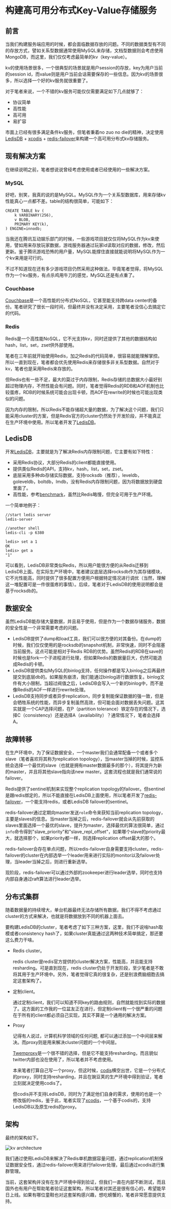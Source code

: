 # 构建高可用分布式Key-Value存储服务

## 前言

当我们构建服务端应用的时候，都会面临数据存放的问题。不同的数据类型有不同的存放方式，譬如关系型数据通常使用MySQL来存储，文档型数据则会考虑使用MongoDB，而这里，我们仅仅考虑最简单的kv（key-value）。

kv的使用场景很多，一个很典型的场景就是用户session的存放，key为用户当前的session id，而value则是用户当前会话需要保存的一些信息。因为kv的场景很多，所以选择一个好的kv服务就很重要了。

对于笔者来说，一个不错的kv服务可能仅仅需要满足如下几点就够了：

+ 协议简单
+ 高性能
+ 高可用
+ 易扩容

市面上已经有很多满足条件kv服务，但笔者秉着no zuo no die的精神，决定使用[LedisDB][1] + [xcodis][2] + [redis-failover][3]来构建一个高可用分布式kv存储服务。

## 现有解决方案

在继续说明之前，笔者想说说曾经考虑使用或者已经使用的一些解决方案。

### MySQL

好吧，别笑，我真的说的是MySQL。MySQL作为一个关系型数据库，用来存储kv性能真心一点都不差。table的结构很简单，可能如下：

```
CREATE TABLE kv (
    k VARBINARY(256),
    v BLOB,
    PRIMARY KEY(k),
) ENGINE=innodb;
```

当我还在腾讯互动娱乐部门的时候，一些游戏项目就仅仅将MySQL作为kv来使用，譬如用来存放玩家数据，游戏服务器通过玩家id读取对应的数据，修改，然后更新。鉴于腾讯游戏恐怖的用户量，MySQL能撑住直接就能说明将MySQL作为一个kv来用是可行的。

不过不知道现在还有多少游戏项目仍然采用这种做法，毕竟笔者觉得，将MySQL作为一个kv服务，有点杀鸡用牛刀的感觉，MySQL还是有点重了。

### Couchbase

[Couchbase](http://www.couchbase.com/)是一个高性能的分布式NoSQL，它甚至能支持跨data center的备份。笔者研究了很长一段时间，但最终并没有决定采用，主要笔者没信心去搞定它的代码。

### Redis

Redis是一个高性能NoSQL，它不光支持kv，同时还提供了其他的数据结构如hash，list，set，zset供外部使用。

笔者在三年前就开始使用Redis，加之Redis的代码简单，很容易就能理解掌控。所以一直到现在，笔者都会优先使用Redis来存储很多非关系型数据。自然对于kv，笔者也是采用Redis来存放的。

但Redis也有一些不足，最大的莫过于内存限制，Redis存储的总数据大小最好别超过物理内存，不然性能会有问题。同时，笔者觉得Redis的RDB和AOF机制也比较蛋疼，RDB的时候系统可能会出现卡顿，而AOF在rewrite的时候也可能出现类似的问题。

因为内存的限制，所以Redis不能存储超大量的数据，为了解决这个问题，我们只能采用cluster的方案，但是Redis官方的cluster仍然处于开发阶段，并不能真正在生产环境中使用。所以笔者开发了[LedisDB][1]。

## LedisDB

开发[LedisDB][1]，主要就是为了解决Redis内存限制问题，它主要有如下特性：

+ 采用Redis协议，大部分Redis的client都能直接使用。
+ 提供类似Redis的API，支持kv，hash，list，set，zset。
+ 底层采用多种db存储实际数据，支持rocksdb（推荐），leveldb，goleveldb，boltdb，lmdb，没有Redis内存限制问题，因为将数据放到硬盘里面了。
+ 高性能，参考[benchmark](https://github.com/siddontang/ledisdb/wiki/Benchmark)，虽然比Redis略慢，但完全可用于生产环境。

一个简单地例子：

```
//start ledis server
ledis-server 

//another shell
ledis-cli -p 6380

ledis> set a 1
OK
ledis> get a
"1"
```

可以看到，LedisDB非常类似Redis，所以用户能很方便的从Redis迁移到LedisDB上面。在实际生产环境中，笔者建议底层选择rocksdb作为其存储模块，它不光性能高，同时提供了很多配置方便用户根据特定情况进行调优（当然，理解这一堆配置可是一件很蛋疼的事情）。后续，笔者对于LedisDB的使用说明都会是基于rocksdb的。


## 数据安全

虽然LedisDB能存储大量数据，并且易于使用，但是作为一个数据存储服务，数据的安全性是一个非常需要考虑的问题。

+ LedisDB提供了dump和load工具，我们可以很方便的对其备份。在dump的时候，我们仅仅使用的是rocksdb的snapshot机制，非常快速，同时不会阻塞当前服务。这点可能是相对于Redis RDB的优势。虽然Redis的RDB在save的时候也是fork一个子进程进行处理，但如果Redis的数据量巨大，仍然可能造成Redis的卡顿。
+ LedisDB提供类似MySQL的binlog支持，任何操作都是写入binlog之后再最终提交到底层db的。如果服务崩溃，我们能通过binlog进行数据恢复。binlog文件有大小限制，当超过阀值之后，LedisDB会写入一个新的binlog中，而不是像Redis的AOF一样进行rewrite处理。
+ LedisDB支持同步或者异步replication，同步复制能保证数据的强一致，但是会牺牲系统的性能，而异步复制虽然高效，但可能会面对数据丢失问题。这其实就是一个CAP选择问题，在P（partition tolerance）铁定存在的情况下，选择C（consistency）还是选择A（availability）？通常情况下，笔者会选择A。

## 故障转移

在生产环境中，为了保证数据安全，一个master我们会通常配备一个或者多个slave（笔者喜欢将其称为replication topology），当master当掉的时候，监控系统会选择一个最优的slave（也就是拥有master数据最多的那个），将其提升为新的master，并且将其他slave指向该new master。这套流程也就是我们通常说的failover。

Redis提供了sentinel机制来实现整个replication topology的failover。但sentinel是跟redis绑定的，所以不能直接在LedisDB上面使用，所以笔者开发了[redis-failover][3]，一个能支持redis，或者LedisDB failover的sentinel。

redis-failover通过定期向master发送`role`命令来获知当前replication topology，主要是slaves的信息。当master当掉之后，redis-failover就会从先前获取的slaves里面选择一个最优的slave，提升为master，选择最优的算法很简单，通过`info`命令得到"slave_priority"和"slave_repl_offset"，如果哪个slave的priority最大，就选择那个，如果priority都一样，则选择replication offset最大的那个。

redis-failover会存在单点问题，所以redis-failover自身需要支持cluster。redis-failover的cluster在内部选举一个leader用来进行实际的monitor以及failover处理，当leader当掉之后，则进行重新选举。

现阶段，redis-failover可以通过外部的zookeeper进行leader选举，同时也支持内部自身通过raft算法进行leader选举。

## 分布式集群

随着数据量的持续增大，单台机器最终无法存储所有数据，我们不得不考虑通过cluster的方式来解决，也就是将数据放到不同的机器上面去。

要构建LedisDB的cluster，笔者考虑了如下三种方案，这里，我们不说啥hash取模或者consistency hash了，如果cluster真能通过这两种技术简单搞定，那还要这么费力干啥。

+ Redis cluster。
    
    redis cluster是redis官方提供的cluster解决方案，性能高，并且能支持resharding。可是直到现在，redis cluster仍处于开发阶段，至少笔者是不敢将其用于生产环境中。另外，笔者觉得它真的很复杂，还是别浪费脑细胞去搞定这套架构了。
    
+ 定制client。

    通过定制client，我们可以知道不同key的路由规则，自然就能找到实际的数据了。这方面的工作我的一位盆友正在进行，但定制client有一个很严重的问题在于所有的client都必须自己实现，其实不算是一个通用的解决方案。
    
+ Proxy

    记得有人说过，计算机科学领域的任何问题, 都可以通过添加一个中间层来解决。而proxy则是用来解决cluster问题的一个中间层。
    
    [Twemproxy](https://github.com/twitter/twemproxy)是一个很不错的选择，但是它不能支持resharding，而且貌似twitter内部也没在使用了，所以笔者并不考虑使用。
    
    本来笔者打算自己写一个proxy，但这时候，[codis](https://github.com/wandoulabs/codis)横空出世，它是一个分布式的proxy，同时支持resharding，并且在豌豆荚的生产环境中得到验证，笔者立刻就决定使用codis了。
    
    但codis并不支持LedisDB，同时为了满足他们自身的需求，使用的也是一个修改版的redis，鉴于此，笔者实现了[xcodis][2]，一个基于codis的，支持LedisDB以及原生redis的proxy。
    
## 架构

最终的架构如下。

![kv architecture](https://raw.githubusercontent.com/siddontang/blog/master/asserts/kv-architecture.png)

我们通过使用LedisDB来解决了Redis单机数据容量问题，通过replication机制保证数据安全性，通过redis-failover用来进行failover处理，最后通过xcodis进行集群管理。

当前，这套架构并没有在生产环境中得到验证，但我们一直在内部不断测试，而且国外也有用户在帮助笔者验证这套架构，所以笔者对其还是很有信心的，希望能早日上线。如果有哪位童鞋也对这套架构感兴趣，想吃螃蟹的，笔者非常愿意提供支持。

[1]: https://github.com/siddontang/ledisdb  "A Fast NoSQL"
[2]: https://github.com/siddontang/xcodis  "A distributed Redis/LedisDB proxy"
[3]: https://github.com/siddontang/redis-failover "Automatic redis monitoring and failover"

